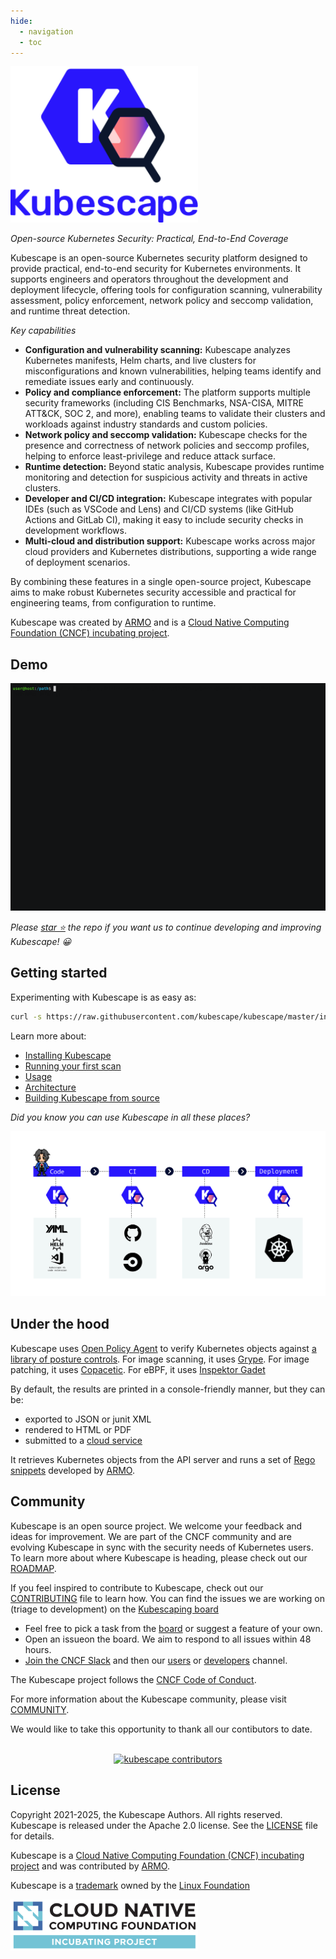 ```yaml
---
hide:
  - navigation
  - toc
---
```


<picture>
  <source media="(prefers-color-scheme: dark)" srcset="https://raw.githubusercontent.com/cncf/artwork/master/projects/kubescape/stacked/white/kubescape-stacked-white.svg" width="300">
  <source media="(prefers-color-scheme: light)" srcset="https://raw.githubusercontent.com/cncf/artwork/master/projects/kubescape/stacked/color/kubescape-stacked-color.svg" width="300">
  <img alt="Kubescape logo" src="https://raw.githubusercontent.com/cncf/artwork/master/projects/kubescape/stacked/color/kubescape-stacked-color.svg" width="300">
</picture>

_Open-source Kubernetes Security: Practical, End-to-End Coverage_

Kubescape is an open-source Kubernetes security platform designed to provide practical, end-to-end security for Kubernetes environments. It supports engineers and operators throughout the development and deployment lifecycle, offering tools for configuration scanning, vulnerability assessment, policy enforcement, network policy and seccomp validation, and runtime threat detection.

_Key capabilities_

- **Configuration and vulnerability scanning:** Kubescape analyzes Kubernetes manifests, Helm charts, and live clusters for misconfigurations and known vulnerabilities, helping teams identify and remediate issues early and continuously.
- **Policy and compliance enforcement:** The platform supports multiple security frameworks (including CIS Benchmarks, NSA-CISA, MITRE ATT&CK, SOC 2, and more), enabling teams to validate their clusters and workloads against industry standards and custom policies.
- **Network policy and seccomp validation:** Kubescape checks for the presence and correctness of network policies and seccomp profiles, helping to enforce least-privilege and reduce attack surface.
- **Runtime detection:** Beyond static analysis, Kubescape provides runtime monitoring and detection for suspicious activity and threats in active clusters.
- **Developer and CI/CD integration:** Kubescape integrates with popular IDEs (such as VSCode and Lens) and CI/CD systems (like GitHub Actions and GitLab CI), making it easy to include security checks in development workflows.
- **Multi-cloud and distribution support:** Kubescape works across major cloud providers and Kubernetes distributions, supporting a wide range of deployment scenarios.

By combining these features in a single open-source project, Kubescape aims to make robust Kubernetes security accessible and practical for engineering teams, from configuration to runtime.

Kubescape was created by [ARMO](https://www.armosec.io/?utm_source=github&utm_medium=repository) and is a [Cloud Native Computing Foundation (CNCF) incubating project](https://www.cncf.io/projects/kubescape/).

## Demo
<img src="https://github.com/kubescape/kubescape/raw/master/docs/img/demo.gif" alt="demo">

_Please [star ⭐](https://github.com/kubescape/kubescape/stargazers) the repo if you want us to continue developing and improving Kubescape! 😀_

## Getting started

Experimenting with Kubescape is as easy as:

``` sh
curl -s https://raw.githubusercontent.com/kubescape/kubescape/master/install.sh | /bin/bash
```

Learn more about:

* [Installing Kubescape](https://github.com/kubescape/kubescape/blob/master/docs/getting-started.md#install-kubescape)
* [Running your first scan](https://github.com/kubescape/kubescape/blob/master/docs/getting-started.md#run-your-first-scan)
* [Usage](https://github.com/kubescape/kubescape/blob/master/docs/getting-started.md#examples)
* [Architecture](https://github.com/kubescape/kubescape/blob/master/docs/architecture.md)
* [Building Kubescape from source](https://github.com/kubescape/kubescape/blob/master/docs/building.md)

_Did you know you can use Kubescape in all these places?_

<div>
    <img src="https://github.com/kubescape/kubescape/raw/master/docs/img/ksfromcodetodeploy.png" alt="Places you can use Kubescape: in your IDE, CI, CD, or against a running cluster.">
</div>

## Under the hood

Kubescape uses [Open Policy Agent](https://github.com/open-policy-agent/opa) to verify Kubernetes objects against [a library of posture controls](https://github.com/kubescape/regolibrary).
For image scanning, it uses [Grype](https://github.com/anchore/grype).
For image patching, it uses [Copacetic](https://github.com/project-copacetic/copacetic).
For eBPF, it uses [Inspektor Gadet](https://github.com/inspektor-gadget)

By default, the results are printed in a console-friendly manner, but they can be:

* exported to JSON or junit XML
* rendered to HTML or PDF
* submitted to a [cloud service](https://github.com/kubescape/kubescape/blob/master/docs/providers.md)

It retrieves Kubernetes objects from the API server and runs a set of [Rego snippets](https://www.openpolicyagent.org/docs/latest/policy-language/) developed by [ARMO](https://www.armosec.io/?utm_source=kubescape.io&utm_medium=website).

## Community

Kubescape is an open source project. We welcome your feedback and ideas for improvement. We are part of the CNCF community and are evolving Kubescape in sync with the security needs of Kubernetes users. To learn more about where Kubescape is heading, please check out our [ROADMAP](https://github.com/kubescape/project-governance/blob/main/ROADMAP.md).

If you feel inspired to contribute to Kubescape, check out our [CONTRIBUTING](https://github.com/kubescape/project-governance/blob/main/CONTRIBUTING.md) file to learn how. You can find the issues we are working on (triage to development) on the [Kubescaping board](https://github.com/orgs/kubescape/projects/4/views/1)

* Feel free to pick a task from the [board](https://github.com/orgs/kubescape/projects/4) or suggest a feature of your own.
* Open an issueon the board. We aim to respond to all issues within 48 hours.
* [Join the CNCF Slack](https://slack.cncf.io/) and then our [users](https://cloud-native.slack.com/archives/C04EY3ZF9GE) or [developers](https://cloud-native.slack.com/archives/C04GY6H082K) channel.

The Kubescape project follows the [CNCF Code of Conduct](https://github.com/cncf/foundation/blob/master/code-of-conduct.md).

For more information about the Kubescape community, please visit [COMMUNITY](https://github.com/kubescape/project-governance/blob/main/COMMUNITY.md).

We would like to take this opportunity to thank all our contibutors to date.

<br>

<div style="text-align: center">
<a href = "https://github.com/kubescape/kubescape/graphs/contributors">
  <img src="https://contrib.rocks/image?repo=kubescape/kubescape" alt="kubescape contributors"/>
</a>
</div>

## License

Copyright 2021-2025, the Kubescape Authors. All rights reserved. Kubescape is released under the Apache 2.0 license. See the [LICENSE](https://github.com/kubescape/project-governance/blob/main/LICENSE) file for details.

Kubescape is a [Cloud Native Computing Foundation (CNCF) incubating project](https://www.cncf.io/projects/kubescape/) and was contributed by [ARMO](https://www.armosec.io/?utm_source=kubescape.io&utm_medium=website).

Kubescape is a [trademark](https://www.linuxfoundation.org/legal/trademark-usage) owned by the [Linux Foundation](https://www.linuxfoundation.org/)

<div>
    <img src="https://raw.githubusercontent.com/cncf/artwork/refs/heads/main/other/cncf-member/incubating/color/cncf-incubating-color.svg" width="300" alt="CNCF Incubating Project">
</div>
